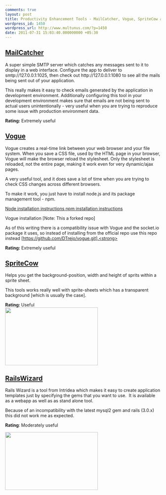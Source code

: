 ```yaml
---
comments: true
layout: post
title: Productivity Enhancement Tools - MailCatcher, Vogue, SpriteCow and RailsWizard
wordpress_id: 1450
wordpress_url: http://www.multunus.com/?p=1450
date: 2011-07-31 15:03:40.000000000 +05:30
---
```

<h2><a href="https://github.com/sj26/mailcatcher">MailCatcher</a></h2>
A super simple SMTP server which catches any messages sent to it to display in a web interface. Configure the app to deliver to smtp://127.0.0.1:1025, then check out http://127.0.0.1:1080 to see all the mails being sent out of your application.

This really makes it easy to check emails generated by the application in development environment. Additionally configuring this tool in your development environment makes sure that emails are not being sent to actual users unintentionally - very useful when you are trying to reproduce some issue with production environment data.

<strong>Rating:</strong> Extremely useful
<h2><a href="http://aboutcode.net/vogue/">Vogue</a></h2>
Vogue creates a real-time link between your web browser and your file system. When you save a CSS file, used by the HTML page in your browser, Vogue will make the browser reload the stylesheet. Only the stylesheet is reloaded, not the entire page, making it work even for very dynamic/ajax pages.

A very useful tool, and it does save a lot of time when you are trying to check CSS changes across different browsers.

To make it work, you just have to install node.js and its package management tool - npm.

<a href="https://github.com/joyent/node/wiki/Installation">Node installation instructions
</a><a href="http://npmjs.org/">npm installation instructions</a>

Vogue installation [Note: This a forked repo]

As of this writing there is a compatibility issue with Vogue and the socket.io package it uses, so instead of installing from the official repo use this repo instead [https://github.com/DTrejo/vogue.git].<strong>
</strong>

<strong>Rating:</strong> Extremely useful
<h2><a href="http://www.spritecow.com/">SpriteCow</a></h2>
Helps you get the background-position, width and height of sprits within a sprite sheet.

This tools works really well with sprite-sheets which has a transparent background [which is usually the case].
<div><strong>Rating: </strong>Useful</div>
<div><strong> </strong></div>
<a rel="attachment wp-att-1458" href="http://www.multunus.com/2011/07/productivity-enhancement-tools-mailcatcher-vogue-spritecow-and-railswizard/sprite-cow/"><img class="size-medium wp-image-1458 alignnone" src="http://www.multunus.com/wp-blog/wp-content/uploads/2011/07/sprite-cow-300x187.png" alt="" width="300" height="187" /></a>
<h2><a href="http://railswizard.org/">RailsWizard</a></h2>
Rails Wizard is a tool from Intridea which makes it easy to create application templates just by specifying the gems that you want to use.  It is available as a webapp as well as as stand alone tool.

Because of an incompatibility with the latest mysql2 gem and rails (3.0.x) this did not work me as expected.

<strong>Rating</strong>: Moderately useful

<a rel="attachment wp-att-1456" href="http://www.multunus.com/2011/07/productivity-enhancement-tools-mailcatcher-vogue-spritecow-and-railswizard/rails-wizard/"><img src="http://www.multunus.com/wp-blog/wp-content/uploads/2011/07/rails-wizard-300x187.png" alt="" width="300" height="187" /></a>
